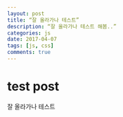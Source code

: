 ```yaml
---
layout: post
title: “잘 올라가나 테스트”
description: “잘 올라가나 테스트 해봄..”
categories: js
date: 2017-04-07
tags: [js, css]
comments: true
---
```

# test post
잘 올라가나 테스트
